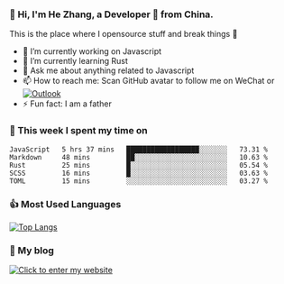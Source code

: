 ### 👋 Hi, I'm He Zhang, a Developer 🚀 from China.

This is the place where I opensource stuff and break things :rofl:

- 🔭  I’m currently working on Javascript
- 🌱  I’m currently learning Rust
- 💬  Ask me about anything related to Javascript
- 📫  How to reach me: Scan GitHub avatar to follow me on WeChat or [![Outlook](https://img.shields.io/badge/-Outlook-0078D4?style=flat&logo=Microsoft-Outlook&logoColor=white)](mailto:link@zhanghe.cool)
- ⚡  Fun fact: I am a father

### 💪 This week I spent my time on 
<!--START_SECTION:waka-->
```text
JavaScript   5 hrs 37 mins   ██████████████████░░░░░░░   73.31 % 
Markdown     48 mins         ██░░░░░░░░░░░░░░░░░░░░░░░   10.63 % 
Rust         25 mins         █░░░░░░░░░░░░░░░░░░░░░░░░   05.54 % 
SCSS         16 mins         █░░░░░░░░░░░░░░░░░░░░░░░░   03.63 % 
TOML         15 mins         ░░░░░░░░░░░░░░░░░░░░░░░░░   03.27 %
```
<!--END_SECTION:waka-->

### 👍 Most Used Languages
[![Top Langs](https://github-readme-stats.vercel.app/api/top-langs/?username=zhanghecool&layout=compact)](https://zhanghe.cool)

### 🌈 My blog 
[![Click to enter my website](https://cdn.jsdelivr.net/gh/zhanghecool/assets/images/gif/zhanghecools.gif)](https://zhanghe.cool)
